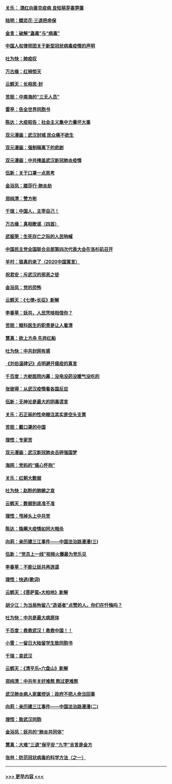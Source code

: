#### [关乐： 漂红向善克疫病 良知萌芽春笋蓬](../pages/nsc993/n11865710.md?t=02132255) 
#### [陆明：蝶恋花‧三退把命保](../pages/nsc993/n11865673.md?t=02132255) 
#### [金言：破解“蛊毒”与“病毒”](../pages/nsc993/n11864103.md?t=02132255) 
#### [中国人权律师团关于新型冠状病毒疫情的声明](../pages/nsc993/n11864249.md?t=02132255) 
#### [吐为快：肺疫叹](../pages/nsc993/n11864027.md?t=02132255) 
#### [万古缘：红祸惊天](../pages/nsc993/n11864079.md?t=02132255) 
#### [云鹤天：长相思‧封](../pages/nsc993/n11864006.md?t=02132255) 
#### [苦胆：中南海的“三无人员”](../pages/nsc993/n11862997.md?t=02132255) 
#### [雷亭：告全世界同胞书](../pages/nsc993/n11862572.md?t=02132255) 
#### [陈达：大疫昭告：社会主义集中力量坏大事](../pages/nsc993/n11859419.md?t=02132255) 
#### [双元漫画：武汉封城 民众痛不欲生](../pages/nsc993/n11859287.md?t=02132255) 
#### [双元漫画：强制隔离下的悲剧](../pages/nsc993/n11859244.md?t=02132255) 
#### [双元漫画：中共掩盖武汉新冠肺炎疫情](../pages/nsc993/n11858249.md?t=02132255) 
#### [伍新：关于口罩一点思考](../pages/nsc993/n11859195.md?t=02132255) 
#### [金浴凤：踏莎行‧肺炎劫](../pages/nsc993/n11858227.md?t=02132255) 
#### [郑纯清：赞方彬](../pages/nsc993/n11856803.md?t=02132255) 
#### [千瑞；中国人，主宰自己！](../pages/nsc993/n11856793.md?t=02132255) 
#### [万古缘：真相歌谣（四首）](../pages/nsc993/n11856263.md?t=02132255) 
#### [武振荣：生死存亡之际的人民呐喊](../pages/nsc993/n11856256.md?t=02132255) 
#### [中国民主党全国联合总部第四次代表大会在洛杉矶召开](../pages/nsc993/n11856344.md?t=02132255) 
#### [羊村：狼真的来了（2020中国寓言）](../pages/nsc993/n11856229.md?t=02132255) 
#### [祝君安：斥武汉的邪恶之徒](../pages/nsc993/n11855861.md?t=02132255) 
#### [金浴凤：党的恐怖](../pages/nsc993/n11855849.md?t=02132255) 
#### [云鹤天：《七律▪长征》新解](../pages/nsc993/n11855479.md?t=02132255) 
#### [李春草：妖共，人民凭啥相信你？](../pages/nsc993/n11855196.md?t=02132255) 
#### [苦胆：眼科医生的职责是让人看清](../pages/nsc993/n11853840.md?t=02132255) 
#### [慧真：欲上方舟 先弃红船](../pages/nsc993/n11853483.md?t=02132255) 
#### [吐为快：中共封网有感](../pages/nsc993/n11852575.md?t=02132255) 
#### [《刘伯温碑记》点明避开瘟疫的真言](../pages/nsc993/n11852128.md?t=02132255) 
#### [千百度：方舱医院内幕：没电没药没暖气没吃的](../pages/nsc993/n11850211.md?t=02132255) 
#### [张彼得：从武汉疫情看各国反应](../pages/nsc993/n11850102.md?t=02132255) 
#### [伍新：无神论是最大的阴毒谎言](../pages/nsc993/n11846129.md?t=02132255) 
#### [关乐：石正丽的性命赌注其实是空头支票](../pages/nsc993/n11846109.md?t=02132255) 
#### [苦胆：戴口罩的中国](../pages/nsc993/n11845576.md?t=02132255) 
#### [理悟：专家苦](../pages/nsc993/n11845564.md?t=02132255) 
#### [双元漫画：武汉新冠肺炎击碎强国梦](../pages/nsc993/n11843320.md?t=02132255) 
#### [海网：党妈的“瘟心怀抱”](../pages/nsc993/n11840740.md?t=02132255) 
#### [关乐：红朝大数据](../pages/nsc993/n11840675.md?t=02132255) 
#### [吐为快：赵粉的肺腑之哀](../pages/nsc993/n11840618.md?t=02132255) 
#### [云鹤天：数据到底准不准](../pages/nsc993/n11840325.md?t=02132255) 
#### [理悟：甩掉头上中共党](../pages/nsc993/n11838826.md?t=02132255) 
#### [陈达：隐瞒大疫情如同大暗杀](../pages/nsc993/n11838771.md?t=02132255) 
#### [向莉：亲历建三江事件——中国法治路漫漫(三)](../pages/nsc993/n11831825.md?t=02132255) 
#### [伍新：“党员上一线”视频火爆最为党乐见](../pages/nsc993/n11838200.md?t=02132255) 
#### [李春草：不能让妖共再逍遥](../pages/nsc993/n11838102.md?t=02132255) 
#### [理悟：快逃(歌词)](../pages/nsc993/n11838083.md?t=02132255) 
#### [云鹤天：《菩萨蛮▪大柏地》新解](../pages/nsc993/n11838059.md?t=02132255) 
#### [胡少江：为当局拘留八“造谣者”点赞的人，你们在忏悔吗？](../pages/nsc993/n11836801.md?t=02132255) 
#### [吐为快：中共是最大病原体](../pages/nsc993/n11836748.md?t=02132255) 
#### [千百度：救救武汉！救救中国！！](../pages/nsc993/n11836145.md?t=02132255) 
#### [小雪：一留日大陆留学生致同胞书](../pages/nsc993/n11834624.md?t=02132255) 
#### [千瑞：哀武汉](../pages/nsc993/n11833647.md?t=02132255) 
#### [云鹤天：《清平乐▪六盘山》新解](../pages/nsc993/n11833611.md?t=02132255) 
#### [郑纯清：中共年关好难熬 熬过更难熬](../pages/nsc993/n11833489.md?t=02132255) 
#### [武汉肺炎病人家属控诉：政府不把人命当回事](../pages/nsc993/n11833205.md?t=02132255) 
#### [向莉：亲历建三江事件——中国法治路漫漫(二)](../pages/nsc993/n11829102.md?t=02132255) 
#### [理悟：致武汉同胞](../pages/nsc993/n11831522.md?t=02132255) 
#### [金浴凤：妖共的“肺炎共同体”](../pages/nsc993/n11829448.md?t=02132255) 
#### [慧真：大难“三退”保平安 “九字”吉言是金方](../pages/nsc993/n11829501.md?t=02132255) 
#### [张林：防范冠状病毒的科学方法（之一）](../pages/nsc993/n11828618.md?t=02132255) 

----
#### [ >>> 更早内容 <<< ](../indexes/nsc993-earlier.md)
